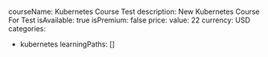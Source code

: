 courseName: Kubernetes Course Test
description: New Kubernetes Course For Test
isAvailable: true
isPremium: false
price: 
  value: 22
  currency: USD
categories: 
  - kubernetes
learningPaths: []
